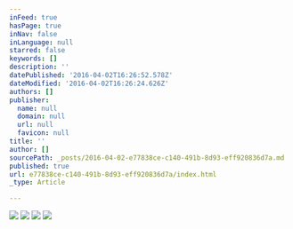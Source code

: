 ```yaml
---
inFeed: true
hasPage: true
inNav: false
inLanguage: null
starred: false
keywords: []
description: ''
datePublished: '2016-04-02T16:26:52.578Z'
dateModified: '2016-04-02T16:26:24.626Z'
authors: []
publisher:
  name: null
  domain: null
  url: null
  favicon: null
title: ''
author: []
sourcePath: _posts/2016-04-02-e77838ce-c140-491b-8d93-eff920836d7a.md
published: true
url: e77838ce-c140-491b-8d93-eff920836d7a/index.html
_type: Article

---
```

![](https://the-grid-user-content.s3-us-west-2.amazonaws.com/26878f88-f030-4751-8445-2d29dbc40a72.jpg)
![](https://the-grid-user-content.s3-us-west-2.amazonaws.com/32adae12-dd4f-44ff-8960-8cccf33c25a4.jpg)
![](https://the-grid-user-content.s3-us-west-2.amazonaws.com/0e6ad179-c836-4b5a-ac68-ca29bbf7e6f2.jpg)
![](https://the-grid-user-content.s3-us-west-2.amazonaws.com/ced80fa3-ece6-4461-bb33-eea370a49b0d.jpg)